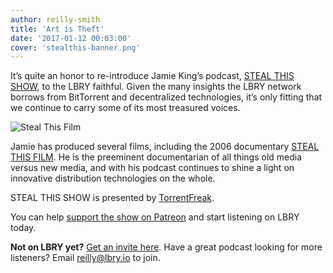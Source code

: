 ```yaml
---
author: reilly-smith
title: 'Art is Theft'
date: '2017-01-12 00:03:00'
cover: 'stealthis-banner.png'
---
```

It’s quite an honor to re-introduce Jamie King’s podcast, [STEAL THIS SHOW](https://stealthisshow.com/), to the LBRY faithful. Given the many insights the LBRY network borrows from BitTorrent and decentralized technologies, it’s only fitting that we continue to carry some of its most treasured voices.

![Steal This Film](/img/news/stealthis-inline.png)

Jamie has produced several films, including the 2006 documentary [STEAL THIS FILM](https://www.stealthisfilm.com/Part2/index.php). He is the preeminent documentarian of all things old media versus new media, and with his podcast continues to shine a light on innovative distribution technologies on the whole.

STEAL THIS SHOW is presented by [TorrentFreak](https://torrentfreak.com/).

You can help [support the show on Patreon](https://www.patreon.com/stealthisshow) and start listening on LBRY today.

**Not on LBRY yet?** [Get an invite here](https://lbry.io/get). Have a great podcast looking for more listeners? Email [reilly@lbry.io](mailto:reilly@lbry.io) to join.
